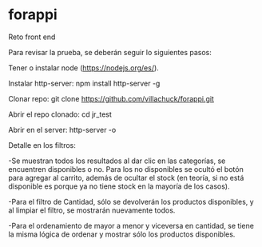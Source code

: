 # forappi
Reto front end

Para revisar la prueba, se deberán seguir lo siguientes pasos:

Tener o instalar node (https://nodejs.org/es/).

Instalar http-server: npm install http-server -g

Clonar repo: git clone https://github.com/villachuck/forappi.git

Abrir el repo clonado: cd jr_test

Abrir en el server: http-server -o

Detalle en los filtros:

-Se muestran todos los resultados al dar clic en las categorías, se encuentren disponibles o no. Para los no disponibles se ocultó el botón para agregar al carrito, además de ocultar el stock (en teoría, si no está disponible es porque ya no tiene stock en la mayoría de los casos).

-Para el filtro de Cantidad, sólo se devolverán los productos disponibles, y al limpiar el filtro, se mostrarán nuevamente todos.

-Para el ordenamiento de mayor a menor y viceversa en cantidad, se tiene la misma lógica de ordenar y mostrar sólo los productos disponibles.
